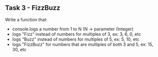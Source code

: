 ## Task 3 - FizzBuzz

Write a function that:
 - console.logs a number from 1 to N (N -> parameter (Integer)
 - logs "Fizz" instead of numbers for multiples of 3, ex: 3, 6, 0, etc
 - logs "Buzz" instead of numbers for multiples of 5, ex: 5, 10, etc
 - logs "FizzBuzz" for numbers that are multiples of both 3 and 5, ex: 15, 30, etc